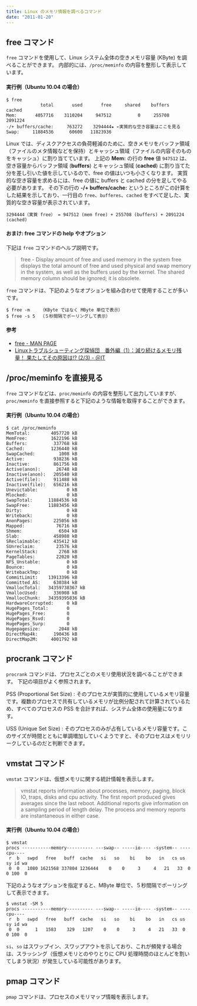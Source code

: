 ```yaml
---
title: Linux のメモリ情報を調べるコマンド
date: "2011-01-20"
---
```


free コマンド
----

`free` コマンドを使用して、Linux システム全体の空きメモリ容量 (KByte) を調べることができます。
内部的には、`/proc/meminfo` の内容を整形して表示しています。

#### 実行例（Ubuntu 10.04 の場合）

```
$ free
             total       used       free     shared    buffers     cached
Mem:       4057716    3110204     947512          0     255708    2091224
-/+ buffers/cache:     763272    3294444★ ←実質的な空き容量はここを見る
Swap:     11884536      60600   11823936
```

Linux では、ディスクアクセスの負荷軽減のために、空きメモリをバッファ領域（ファイルのメタ情報などを保持）とキャッシュ領域（ファイルの内容そのものをキャッシュ）に割り当てています。
上記の **Mem:** の行の **free** 値 `947512` は、空き容量からバッファ領域 (**buffers**) とキャッシュ領域 (**cached**) に割り当てた分を差し引いた値を示しているので、free の値はいつも小さくなります。
実質的な空き容量を求めるには、free の値に buffers と cached の分を足してやる必要があります。
その下の行の **-/+ buffers/cache:** というところがこの計算をした結果を示しており、一行目の `free`、`bufferes`、`cached` をすべて足した、実質的な空き容量が表示されています。

```
3294444（実質 free） = 947512 (mem free) + 255708 (buffers) + 2091224 (cached)
```

#### おまけ: free コマンドの help やオプション

下記は `free` コマンドのヘルプ説明です。

> free - Display amount of free and used memory in the system
> free displays the total amount of free and used physical and swap memory in the system, as well as the buffers used by the kernel.  The shared memory column should be ignored; it is obsolete.

`free` コマンドは、下記のようなオプションを組み合わせて使用することが多いです。

```
$ free -m    （KByte ではなく MByte 単位で表示）
$ free -s 5  （５秒間隔でポーリングして表示）
```

#### 参考

- [free - MAN PAGE](https://linuxjm.osdn.jp/html/procps/man1/free.1.html)
- [Linuxトラブルシューティング探偵団　番外編（1）：減り続けるメモリ残量！ 果たしてその原因は!? (2/3) - ＠IT](http://www.atmarkit.co.jp/ait/articles/0810/01/news134_2.html)

/proc/meminfo を直接見る
----

`free` コマンドなどは、`proc/meminfo` の内容を整形して出力していますが、`proc/meminfo` を直接参照すると下記のような情報を取得することができます。

#### 実行例（Ubuntu 10.04 の場合）

```
$ cat /proc/meminfo
MemTotal:        4057720 kB
MemFree:         1622196 kB
Buffers:          337768 kB
Cached:          1236440 kB
SwapCached:         1008 kB
Active:           938236 kB
Inactive:         861756 kB
Active(anon):      26748 kB
Inactive(anon):   205540 kB
Active(file):     911488 kB
Inactive(file):   656216 kB
Unevictable:           0 kB
Mlocked:               0 kB
SwapTotal:      11884536 kB
SwapFree:       11883456 kB
Dirty:                 0 kB
Writeback:             0 kB
AnonPages:        225056 kB
Mapped:            76716 kB
Shmem:              6504 kB
Slab:             458988 kB
SReclaimable:     435412 kB
SUnreclaim:        23576 kB
KernelStack:        2768 kB
PageTables:        22020 kB
NFS_Unstable:          0 kB
Bounce:                0 kB
WritebackTmp:          0 kB
CommitLimit:    13913396 kB
Committed_AS:     630384 kB
VmallocTotal:   34359738367 kB
VmallocUsed:      336908 kB
VmallocChunk:   34359395836 kB
HardwareCorrupted:     0 kB
HugePages_Total:       0
HugePages_Free:        0
HugePages_Rsvd:        0
HugePages_Surp:        0
Hugepagesize:       2048 kB
DirectMap4k:      190436 kB
DirectMap2M:     4001792 kB
```


procrank コマンド
----

`procrank` コマンドは、プロセスごとのメモリ使用状況を調べることができます。
下記の項目がよく参照されます。

PSS (Proportional Set Size)
: そのプロセスが実質的に使用しているメモリ容量です。複数のプロセスで共有しているメモリが比例分配されて計算されているため、すべてのプロセスの PSS を合計すれば、システム全体の使用量になります。

USS (Unique Set Size)
: そのプロセスのみが占有しているメモリ容量です。このサイズが時間とともに単調増加していくようですと、そのプロセスはメモリリークしているのだと判断できます。


vmstat コマンド
----

`vmstat` コマンドは、仮想メモリに関する統計情報を表示します。

> vmstat reports information about processes, memory, paging, block IO, traps, disks and cpu activity.  The first report produced gives averages since the last reboot.  Additional reports give information on a sampling period of length delay.  The process and memory reports are instantaneous in either case.

#### 実行例（Ubuntu 10.04 の場合）

```
$ vmstat
procs -----------memory---------- ---swap-- -----io---- -system-- ----cpu----
 r  b   swpd   free   buff  cache   si   so    bi    bo   in   cs us sy id wa
 0  0   1080 1621568 337804 1236444    0    0     3     4   21   33  0  0 100  0
```

下記のようなオプションを指定すると、MByte 単位で、５秒間隔でポーリングして表示できます。

```
$ vmstat -SM 5
procs -----------memory---------- ---swap-- -----io---- -system-- ----cpu----
 r  b   swpd   free   buff  cache   si   so    bi    bo   in   cs us sy id wa
 0  0      1   1583    329   1207    0    0     3     4   21   33  0  0 100  0
```

`si`、`so` はスワップイン、スワップアウトを示しており、これが頻発する場合は、スラッシング（仮想メモリとのやりとりに CPU 処理時間のほとんどを割いてしまう状況）が発生している可能性があります。


pmap コマンド
----

`pmap` コマンドは、プロセスのメモリマップ情報を表示します。

